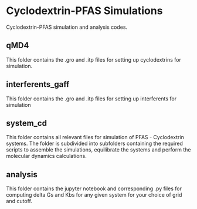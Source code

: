 # Cyclodextrin-PFAS Simulations

Cyclodextrin-PFAS simulation and analysis codes. <br />

## qMD4
This folder contains the .gro and .itp files for setting up cyclodextrins for simulation.   <br />

## interferents_gaff
This folder contains the .gro and .itp files for setting up interferents for simulation <br />

## system_cd 

This folder contains all relevant files for simulation of PFAS - Cyclodextrin systems. The folder is subdivided into subfolders containing the required scripts to assemble the simulations, equilibrate the systems and perform the molecular dynamics calculations.  <br />

## analysis

This folder contains the jupyter notebook and corresponding .py files for computing delta Gs and Kbs for any given system for your choice of grid and cutoff.


